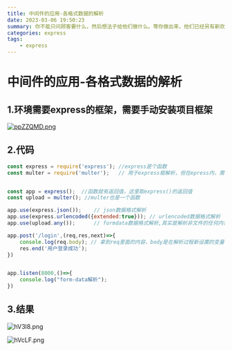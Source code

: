 ```yaml
---
title: 中间件的应用-各格式数据的解析
date: 2023-03-06 19:50:23
summary: 你不能只问顾客要什么，然后想法子给他们做什么。等你做出来，他们已经另有新欢了。
categories: express
tags:
	- express
---
```


# 中间件的应用-各格式数据的解析

## 1.环境需要express的框架，需要手动安装项目框架

[![ppZZQMD.png](https://s1.ax1x.com/2023/03/06/ppZZQMD.png)](https://imgse.com/i/ppZZQMD)

## 2.代码

```js
const express = require('express'); //express是个函数
const multer = require('multer');   // 用于express框解析，但在epress内，需要手动安装


const app = express();  //函数就有返回值，这里取express()的返回值
const upload = multer(); //multer也是一个函数

app.use(express.json());    // json数据格式解析
app.use(express.urlencoded({extended:true})); // urlencoded数据格式解析
app.use(upload.any());      // formdata数据格式解析,其实是解析非文件的任何内容

app.post('/login',(req,res,next)=>{
    console.log(req.body); // 拿到req里面的内容，body是在解析过程新设置的变量，赋的值是解析后的值
    res.end('用户登录成功');
})


app.listen(8000,()=>{
    console.log("form-data解析");
})
```

## 3.结果

![hV3l8.png](https://i.328888.xyz/2023/03/06/hV3l8.png)

![hVcLF.png](https://i.328888.xyz/2023/03/06/hVcLF.png)
